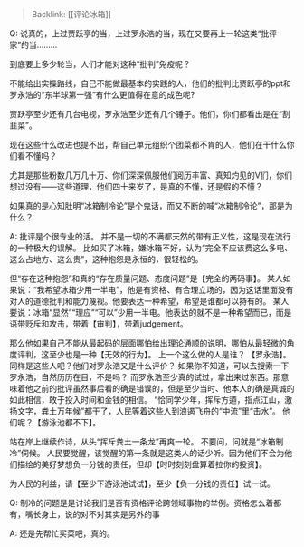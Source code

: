 > Backlink: [[评论冰箱]]

Q: 说真的，上过贾跃亭的当，上过罗永浩的当，现在又要再上一轮这类“批评家”的当………  

到底要上多少轮当，人们才能对这种“批判”免疫呢？  

不能给出实操路线，自己不能做最基本的实践的人，他们的批判比贾跃亭的ppt和罗永浩的“东半球第一强”有什么更值得在意的成色呢?  

贾跃亭至少还有几台电视，罗永浩至少还有几个锤子。他们，你们都看出是在“割韭菜”。  

现在这些什么改进也提不出，帮自己单元组织个团菜都不肯的人，他们在干什么你们看不懂吗？  

尤其是那些粉数几万几十万、你们深深佩服他们阅历丰富、真知灼见的V们，你们想过没有——这些道理，他们四十来岁了，是真的不懂，还是假的不懂？  

如果真的是心知肚明“冰箱制冷论”是个鬼话，而又不断的喊“冰箱制冷论”，那是为什么？

A: 批评是个很专业的活。 并不是一切的不满都天然的带有正义性，这是现在流行的一种极大的误解。 比如买了冰箱，嫌冰箱不好，认为“完全不应该费这么多电、这么占地方、这么贵”，这种抱怨是永恒的，很轻松的。 

但“存在这种抱怨”和真的“存在质量问题、态度问题”是【完全的两码事】。 某人如果说：“我希望冰箱少用一半电”，他是有资格、有合理立场的，因为这话里面没有对人的道德批判和能力蔑视。他要表达一种希望，希望是谁都可以持有的。 某人要说：冰箱“显然”“理应”“可以”少用一半电。他表达的就不是一种希望而已，而是语带贬斥和攻击，带着【审判】，带着judgement。 

那么他如果自己不能从最起码的层面哪怕给出理论通顺的说明，哪怕从最轻微的角度评判，这至少也是一种【无效的行为】。 上一个这么做的人是谁？ 【罗永浩】。 同样是这些人吧？他们对罗永浩又是什么评价？ 如果你不知道，可以去搜索一下罗永浩，自然历历在目，不是吗？ 而罗永浩至少真的试过，拿出来过东西。那意味着他之前的批评虽然事后看的确是错误的，但是至少当时、他本人的确是真诚的如此相信，敢于投入时间和金钱的相信。 “恰同学少年，挥斥方逎，指点江山，激扬文字，粪土万年候”都干了，人民等着这些人到浪遏飞舟的“中流”里“击水”。 他们呢？【游泳池都不下】。 

站在岸上继续作诗，从头“挥斥粪土一条龙”再爽一轮。 不要问，问就是“冰箱制冷”伺候。 人民要觉醒，该觉醒的第一条就是这类人的话少听。因为他们不会为他们描绘的美好梦想负一分钱的责任，但却【时时刻刻盘算着拉你的投资】。 

为人民的利益，请【至少下游泳池试试】，至少【负一分钱的责任】试一试。

Q: 制冷的问题是是讨论我们是否有资格评论跨领域事物的举例。资格怎么着都有，嘴长身上，说的对不对其实是另外的事

A: 还是先帮忙买菜吧，真的。

